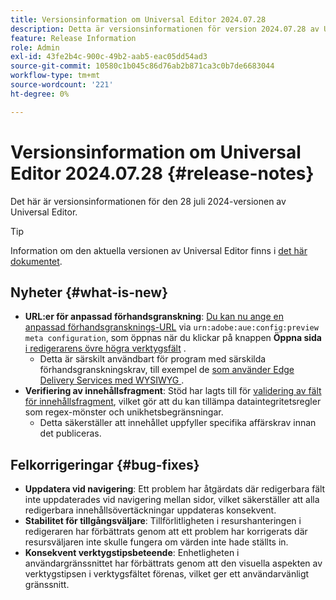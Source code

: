 ```yaml
---
title: Versionsinformation om Universal Editor 2024.07.28
description: Detta är versionsinformationen för version 2024.07.28 av Universal Editor.
feature: Release Information
role: Admin
exl-id: 43fe2b4c-900c-49b2-aab5-eac05dd54ad3
source-git-commit: 10580c1b045c86d76ab2b871ca3c0b7de6683044
workflow-type: tm+mt
source-wordcount: '221'
ht-degree: 0%

---
```


# Versionsinformation om Universal Editor 2024.07.28 {#release-notes}

Det här är versionsinformationen för den 28 juli 2024-versionen av Universal Editor.

>[!TIP]
>
>Information om den aktuella versionen av Universal Editor finns i [det här dokumentet](/help/release-notes/universal-editor/current.md).

## Nyheter {#what-is-new}

* **URL:er för anpassad förhandsgranskning**: [Du kan nu ange en anpassad förhandsgransknings-URL](/help/implementing/universal-editor/customizing.md#custom-preview-urls) via `urn:adobe:aue:config:preview meta configuration`, som öppnas när du klickar på knappen **Öppna sida** [ i redigerarens övre högra verktygsfält](/help/sites-cloud/authoring/universal-editor/navigation.md#universal-editor-toolbar) .
   * Detta är särskilt användbart för program med särskilda förhandsgranskningskrav, till exempel de [som använder Edge Delivery Services med WYSIWYG ](/help/edge/wysiwyg-authoring/authoring.md).
* **Verifiering av innehållsfragment**: Stöd har lagts till för [validering av fält för innehållsfragment](/help/assets/content-fragments/content-fragments-models.md#validation), vilket gör att du kan tillämpa dataintegritetsregler som regex-mönster och unikhetsbegränsningar.
   * Detta säkerställer att innehållet uppfyller specifika affärskrav innan det publiceras.

## Felkorrigeringar {#bug-fixes}

* **Uppdatera vid navigering**: Ett problem har åtgärdats där redigerbara fält inte uppdaterades vid navigering mellan sidor, vilket säkerställer att alla redigerbara innehållsövertäckningar uppdateras konsekvent.
* **Stabilitet för tillgångsväljare**: Tillförlitligheten i resurshanteringen i redigeraren har förbättrats genom att ett problem har korrigerats där resursväljaren inte skulle fungera om värden inte hade ställts in.
* **Konsekvent verktygstipsbeteende**: Enhetligheten i användargränssnittet har förbättrats genom att den visuella aspekten av verktygstipsen i verktygsfältet förenas, vilket ger ett användarvänligt gränssnitt.
